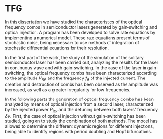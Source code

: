 # TFG

In this dissertation we have studied the characteristics of the optical frequency combs in semiconductor lasers generated by gain-switching and optical injection. A program has been developed to solve rate equations by implementing a numerical model. These rate equations present terms of stochastic noise, being necessary to use methods of integration of stochastic differential equations for their resolution. 

In the first part of the work, the study of the simulation of the solitary semiconductor laser has been carried out, analyzing the results for the laser in continuous wave and with gain-switching. In the case of the laser in gain-switching, the optical frequency combs have been characterized according to the amplitude $V_{RF}$ and the frequency $f_R$ of the injected current. The creation and destruction of combs has been observed as the amplitude was increased, as well as a greater irregularity for low frequencies.

In the following parts the generation of optical frequency combs has been analyzed by means of optical injection from a second laser, characterized by the injected power $P_{Iny}$ and the detuning between both lasers' frequency $\delta\nu$. First, the case of optical injection without gain-switching has been studied, going on to study the combination of both methods. The model has allowed to determine the different dynamic regions for different injections, being able to identify regions with period doubling and Hopf bifurcations.
